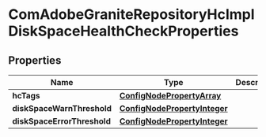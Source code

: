 

# ComAdobeGraniteRepositoryHcImplDiskSpaceHealthCheckProperties

## Properties

Name | Type | Description | Notes
------------ | ------------- | ------------- | -------------
**hcTags** | [**ConfigNodePropertyArray**](ConfigNodePropertyArray.md) |  |  [optional]
**diskSpaceWarnThreshold** | [**ConfigNodePropertyInteger**](ConfigNodePropertyInteger.md) |  |  [optional]
**diskSpaceErrorThreshold** | [**ConfigNodePropertyInteger**](ConfigNodePropertyInteger.md) |  |  [optional]



